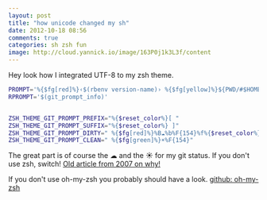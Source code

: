 ```yaml
---
layout: post
title: "how unicode changed my sh"
date: 2012-10-18 08:56
comments: true
categories: sh zsh fun
image: http://cloud.yannick.io/image/163P0j1k3L3f/content
---
```


Hey look how I integrated UTF-8 to my zsh theme.
```bash
PROMPT='%{$fg[red]%}‹$(rbenv version-name)› %{$fg[yellow]%}${PWD/#$HOME/~}  %{$reset_color%}'
RPROMPT='$(git_prompt_info)'


ZSH_THEME_GIT_PROMPT_PREFIX="%{$reset_color%}[ "
ZSH_THEME_GIT_PROMPT_SUFFIX="%{$reset_color%} ]"
ZSH_THEME_GIT_PROMPT_DIRTY=" %{$fg[red]%}%B☁%b%F{154}%f%{$reset_color%}"
ZSH_THEME_GIT_PROMPT_CLEAN=" %{$fg[green]%}☀%F{154}"
```

The great part is of course the ☁ and the ☀ for my git status.
If you don't use zsh, switch! [Old article from 2007 on why!](http://friedcpu.wordpress.com/2007/07/24/zsh-the-last-shell-youll-ever-need/)

If you don't use oh-my-zsh you probably should have a look.
[github: oh-my-zsh](https://github.com/robbyrussell/oh-my-zsh)
